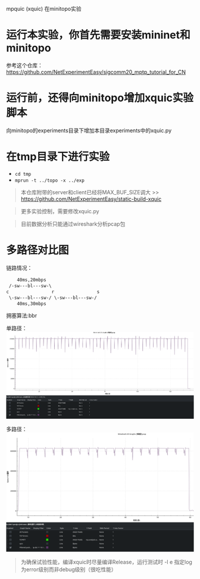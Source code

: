 mpquic (xquic) 在minitopo实验

# 运行本实验，你首先需要安装mininet和minitopo
参考这个仓库：https://github.com/NetExperimentEasy/sigcomm20_mptp_tutorial_for_CN

# 运行前，还得向minitopo增加xquic实验脚本
向minitopo的experiments目录下增加本目录experiments中的xquic.py

# 在tmp目录下进行实验
- `cd tmp`
- `mprun -t ../topo -x ../exp`

> 本仓库附带的server和client已经将MAX_BUF_SIZE调大 >> https://github.com/NetExperimentEasy/static-build-xquic

> 更多实验控制，需要修改xquic.py

> 目前数据分析只能通过wireshark分析pcap包


# 多路径对比图

链路情况：

```
    40ms,20mbps
 /-sw---bl---sw-\ 
c                r                s
 \-sw---bl---sw-/ \-sw---bl---sw-/
    40ms,30mbps
```

拥塞算法:bbr

单路径：
![](./pics/2023-03-10_14-11-%E5%8D%95%E8%B7%AF%E5%BE%84.png)

多路径：
![](./pics/2023-03-10_14-13-%E5%A4%9A%E8%B7%AF%E5%BE%84.png)

> 为确保试验性能，编译xquic时尽量编译Release，运行测试时 -l e 指定log为error级别而非debug级别（很吃性能）
